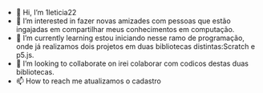 - 👋 Hi, I’m 1leticia22
- 👀 I’m interested in fazer novas amizades com pessoas que estão ingajadas  em compartilhar meus conhecimentos em computação.
- 🌱 I’m currently learning estou iniciando nesse ramo de programação, onde já realizamos dois projetos em duas bibliotecas distintas:Scratch e p5.js.
- 💞️ I’m looking to collaborate on irei colaborar com codicos destas duas bibliotecas.
- 📫 How to reach me atualizamos o cadastro

<!---
1leticia22/1leticia22 is a ✨ special ✨ repository because its `README.md` (this file) appears on your GitHub profile.
You can click the Preview link to take a look at your changes.
--->
